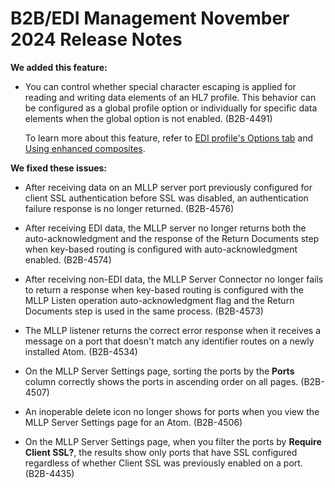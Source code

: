 # B2B/EDI Management November 2024 Release Notes

<head>
  <meta name="guidename" content="Release Notes"/>
  <meta name="context" content="GUID-cd9213f2-42c7-409a-b3fa-3f5fec29442e"/>
</head>

**We added this feature:**

- You can control whether special character escaping is applied for reading and writing data elements of an HL7 profile. This behavior can be configured as a global profile option or individually for specific data elements when the global option is not enabled. (B2B-4491)

  To learn more about this feature, refer to [EDI profile's Options tab](../../Integration/Process%20building/r-atm-EDI_Profiles_Options_tab_6261e4ab-3523-482c-807e-89c033f8fc19.md) and [Using enhanced composites](../../Integration/Process%20building/int-Using_enhanced_composites.md).

**We fixed these issues:**

- After receiving data on an MLLP server port previously configured for client SSL authentication before SSL was disabled, an authentication failure response is no longer returned. (B2B-4576)

- After receiving EDI data, the MLLP server no longer returns both the auto-acknowledgment and the response of the Return Documents step when key-based routing is configured with auto-acknowledgment enabled. (B2B-4574)

- After receiving non-EDI data, the MLLP Server Connector no longer fails to return a response when key-based routing is configured with the MLLP Listen operation auto-acknowledgment flag and the Return Documents step is used in the same process. (B2B-4573)

- The MLLP listener returns the correct error response when it receives a message on a port that doesn't match any identifier routes on a newly installed Atom. (B2B-4534)

- On the MLLP Server Settings page, sorting the ports by the **Ports** column correctly shows the ports in ascending order on all pages. (B2B-4507)

- An inoperable delete icon no longer shows for ports when you view the MLLP Server Settings page for an Atom. (B2B-4506)

- On the MLLP Server Settings page, when you filter the ports by **Require Client SSL?**, the results show only ports that have SSL configured regardless of whether Client SSL was previously enabled on a port. (B2B-4435)
